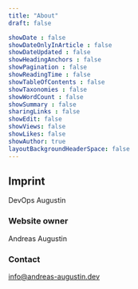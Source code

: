 ```yaml
---
title: "About"
draft: false

showDate : false
showDateOnlyInArticle : false
showDateUpdated : false
showHeadingAnchors : false
showPagination : false
showReadingTime : false
showTableOfContents : false
showTaxonomies : false
showWordCount : false
showSummary : false
sharingLinks : false
showEdit: false
showViews: false
showLikes: false
showAuthor: true
layoutBackgroundHeaderSpace: false
---
```


## Imprint

DevOps Augustin

### Website owner

Andreas Augustin

### Contact

[info@andreas-augustin.dev](mailto:info@andreas-augustin.dev)
